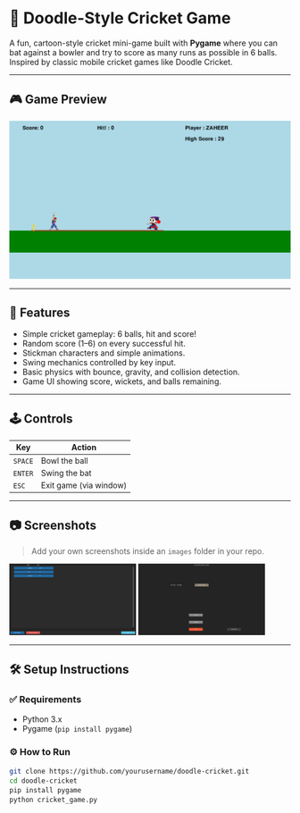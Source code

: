 # 🏏 Doodle-Style Cricket Game

A fun, cartoon-style cricket mini-game built with **Pygame** where you can bat against a bowler and try to score as many runs as possible in 6 balls. Inspired by classic mobile cricket games like Doodle Cricket.

---

## 🎮 Game Preview

<p align="center">
  <img src="images/Screenshot1.png" alt="Game Screenshot" width="600"/>
</p>

---

## 🚀 Features

- Simple cricket gameplay: 6 balls, hit and score!
- Random score (1–6) on every successful hit.
- Stickman characters and simple animations.
- Swing mechanics controlled by key input.
- Basic physics with bounce, gravity, and collision detection.
- Game UI showing score, wickets, and balls remaining.

---

## 🕹️ Controls

| Key        | Action                  |
|------------|--------------------------|
| `SPACE`    | Bowl the ball             |
| `ENTER`    | Swing the bat             |
| `ESC`      | Exit game (via window)    |

---

## 📷 Screenshots

> Add your own screenshots inside an `images` folder in your repo.

<p float="left">
  <img src="images/Screenshot2.png" width="45%" />
  <img src="images/Screenshot3.png" width="45%" />
</p>

---

## 🛠️ Setup Instructions

### ✅ Requirements

- Python 3.x
- Pygame (`pip install pygame`)

### ⚙️ How to Run

```bash
git clone https://github.com/yourusername/doodle-cricket.git
cd doodle-cricket
pip install pygame
python cricket_game.py
